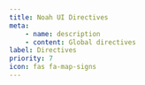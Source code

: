 ```yaml
---
title: Noah UI Directives
meta: 
    - name: description
    - content: Global directives
label: Directives
priority: 7
icon: fas fa-map-signs
---
```





